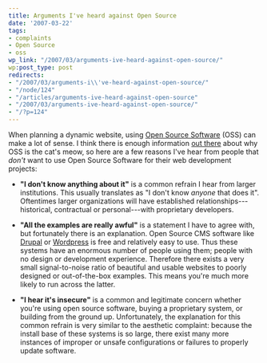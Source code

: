 ```yaml
---
title: Arguments I've heard against Open Source
date: '2007-03-22'
tags:
- complaints
- Open Source
- oss
wp_link: "/2007/03/arguments-ive-heard-against-open-source/"
wp:post_type: post
redirects:
- "/2007/03/arguments-i\\'ve-heard-against-open-source/"
- "/node/124"
- "/articles/arguments-ive-heard-against-open-source"
- "/2007/03/arguments-ive-heard-against-open-source/"
- "/?p=124"
---
```


When planning a dynamic website, using [Open Source Software](http://nonprofiteye.blogspot.com/2006/11/non-profit-open-source.html) (OSS) can make a lot of sense. I think there is enough information [out there](http://technorati.com/search/open+source+is+awesome "technorati search: 'open source is awesome'") about why OSS is the cat's meow, so here are a few reasons I've hear from people that _don't_ want to use Open Source Software for their web development projects:

- **"I don't know anything about it"** is a common refrain I hear from larger institutions. This usually translates as "I don't know _anyone_ that does it". Oftentimes larger organizations will have established relationships---historical, contractual or personal---with proprietary developers.

- **"All the examples are really awful"** is a statement I have to agree with, but fortunately there is an explanation. Open Source CMS software like [Drupal](http://drupal.org) or [Wordpress](http://wordpress.org) is free and relatively easy to use. Thus these systems have an enormous number of people using them; people with no design or development experience. Therefore there exists a very small signal-to-noise ratio of beautiful and usable websites to poorly designed or out-of-the-box examples. This means you're much more likely to run across the latter.

- **"I hear it's insecure"** is a common and legitimate concern whether you're using open source software, buying a proprietary system, or building from the ground up. Unfortunately, the explanation for this common refrain is very similar to the aesthetic complaint: because the install base of these systems is so large, there exist many more instances of improper or unsafe configurations or failures to properly update software.
